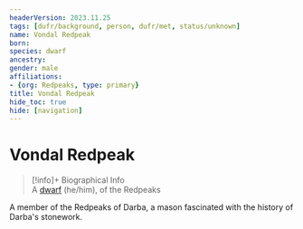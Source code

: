 ```yaml
---
headerVersion: 2023.11.25
tags: [dufr/background, person, dufr/met, status/unknown]
name: Vondal Redpeak
born:
species: dwarf
ancestry:
gender: male
affiliations:
- {org: Redpeaks, type: primary}
title: Vondal Redpeak
hide_toc: true
hide: [navigation]
---
```

# Vondal Redpeak
>[!info]+ Biographical Info  
> A [dwarf](<../../species/children-of-the-embodied-gods/dwarves/dwarves.md>) (he/him), of the Redpeaks  
> 

A member of the Redpeaks of Darba, a mason fascinated with the history of Darba's stonework. 